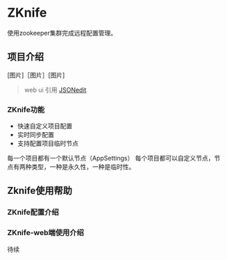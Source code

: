 # ZKnife
使用zookeeper集群完成远程配置管理。

## 项目介绍

[图片]［图片］[图片]

> web ui 引用 [JSONedit](https://github.com/mb21/JSONedit)

### ZKnife功能
* 快速自定义项目配置
* 实时同步配置
* 支持配置项目临时节点

每一个项目都有一个默认节点（AppSettings）
每个项目都可以自定义节点，节点有两种类型，一种是永久性，一种是临时性。

## Zknife使用帮助

### ZKnife配置介绍


### ZKnife-web端使用介绍


待续
